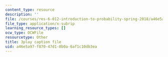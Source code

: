 ```yaml
---
content_type: resource
description: ''
file: /courses/res-6-012-introduction-to-probability-spring-2018/a46e5a97f87047d18b0a6af1c10db3ea_byGWKoOc6EM.srt
file_type: application/x-subrip
learning_resource_types: []
ocw_type: OCWFile
resourcetype: Other
title: 3play caption file
uid: a46e5a97-f870-47d1-8b0a-6af1c10db3ea
---
```

